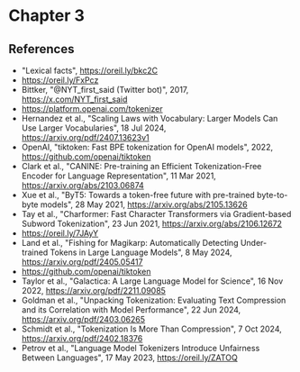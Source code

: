 # Chapter 3
## References

* "Lexical facts", https://oreil.ly/bkc2C
* https://oreil.ly/FxPcz
* Bittker, "@NYT_first_said (Twitter bot)", 2017, https://x.com/NYT_first_said
* https://platform.openai.com/tokenizer
* Hernandez et al., "Scaling Laws with Vocabulary: Larger Models Can Use Larger Vocabularies", 18 Jul 2024, https://arxiv.org/pdf/2407.13623v1
* OpenAI, "tiktoken: Fast BPE tokenization for OpenAI models", 2022, https://github.com/openai/tiktoken
* Clark et al., "CANINE: Pre-training an Efficient Tokenization-Free Encoder for Language Representation", 11 Mar 2021, https://arxiv.org/abs/2103.06874
* Xue et al., "ByT5: Towards a token-free future with pre-trained byte-to-byte models", 28 May 2021, https://arxiv.org/abs/2105.13626
* Tay et al., "Charformer: Fast Character Transformers via Gradient-based Subword Tokenization", 23 Jun 2021, https://arxiv.org/abs/2106.12672
* https://oreil.ly/7JAyY
* Land et al., "Fishing for Magikarp: Automatically Detecting Under-trained Tokens in Large Language Models", 8 May 2024, https://arxiv.org/pdf/2405.05417
* https://github.com/openai/tiktoken
* Taylor et al., "Galactica: A Large Language Model for Science", 16 Nov 2022, https://arxiv.org/pdf/2211.09085
* Goldman et al., "Unpacking Tokenization: Evaluating Text Compression and its Correlation
with Model Performance", 22 Jun 2024, https://arxiv.org/pdf/2403.06265
* Schmidt  et al., "Tokenization Is More Than Compression", 7 Oct 2024, https://arxiv.org/pdf/2402.18376
* Petrov et al., "Language Model Tokenizers Introduce Unfairness Between Languages", 17 May 2023, https://oreil.ly/ZATOQ